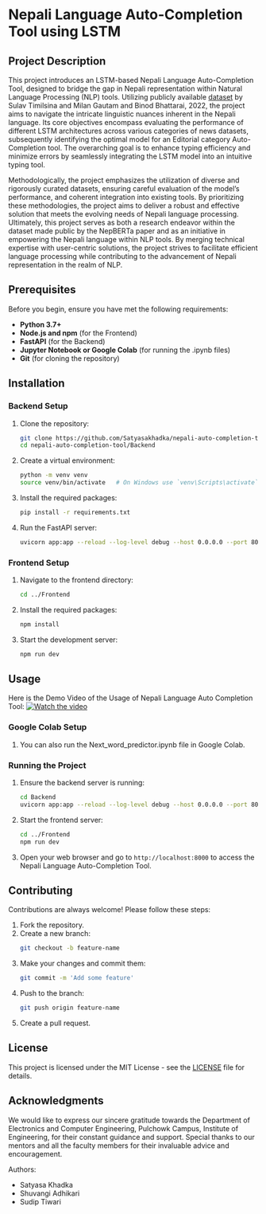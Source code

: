 # Nepali Language Auto-Completion Tool using LSTM

## Project Description

This project introduces an LSTM-based Nepali Language Auto-Completion Tool, designed to bridge the gap in Nepali representation within Natural Language Processing (NLP) tools. Utilizing publicly available [dataset](https://nepberta.github.io/) by Sulav Timilsina and Milan Gautam and Binod Bhattarai, 2022, the project aims to navigate the intricate linguistic nuances inherent in the Nepali language. Its core objectives encompass evaluating the performance of different LSTM architectures across various categories of news datasets, subsequently identifying the optimal model for an Editorial category Auto-Completion tool. The overarching goal is to enhance typing efficiency and minimize errors by seamlessly integrating the LSTM model into an intuitive typing tool.

Methodologically, the project emphasizes the utilization of diverse and rigorously curated datasets, ensuring careful evaluation of the model’s performance, and coherent integration into existing tools. By prioritizing these methodologies, the project aims to deliver a robust and effective solution that meets the evolving needs of Nepali language processing. Ultimately, this project serves as both a research endeavor within the dataset made public by the NepBERTa paper and as an initiative in empowering the Nepali language within NLP tools. By merging technical expertise with user-centric solutions, the project strives to facilitate efficient language processing while contributing to the advancement of Nepali representation in the realm of NLP.

## Prerequisites

Before you begin, ensure you have met the following requirements:
- **Python 3.7+**
- **Node.js and npm** (for the Frontend)
- **FastAPI** (for the Backend)
- **Jupyter Notebook or Google Colab** (for running the .ipynb files)
- **Git** (for cloning the repository)

## Installation

### Backend Setup

1. Clone the repository:
    ```bash
    git clone https://github.com/Satyasakhadka/nepali-auto-completion-tool.git
    cd nepali-auto-completion-tool/Backend
    ```

2. Create a virtual environment:
    ```bash
    python -m venv venv
    source venv/bin/activate   # On Windows use `venv\Scripts\activate`
    ```

3. Install the required packages:
    ```bash
    pip install -r requirements.txt
    ```

4. Run the FastAPI server:
    ```bash
    uvicorn app:app --reload --log-level debug --host 0.0.0.0 --port 8000
    ```

### Frontend Setup

1. Navigate to the frontend directory:
    ```bash
    cd ../Frontend
    ```

2. Install the required packages:
    ```bash
    npm install
    ```

3. Start the development server:
    ```bash
    npm run dev
    ```
## Usage
Here is the Demo Video of the Usage of Nepali Language Auto Completion Tool:
[![Watch the video](https://github.com/Satyasakhadka/nepali-auto-completion-tool/Thumbnail.png)](https://github.com/Satyasakhadka/nepali-auto-completion-tool/blob/main/Demo_video.mov)


### Google Colab Setup
1. You can also run the Next_word_predictor.ipynb file in Google Colab.


### Running the Project

1. Ensure the backend server is running:
    ```bash
    cd Backend
    uvicorn app:app --reload --log-level debug --host 0.0.0.0 --port 8000
    ```

2. Start the frontend server:
    ```bash
    cd ../Frontend
    npm run dev
    ```

3. Open your web browser and go to `http://localhost:8000` to access the Nepali Language Auto-Completion Tool.

## Contributing

Contributions are always welcome! Please follow these steps:

1. Fork the repository.
2. Create a new branch:
    ```bash
    git checkout -b feature-name
    ```
3. Make your changes and commit them:
    ```bash
    git commit -m 'Add some feature'
    ```
4. Push to the branch:
    ```bash
    git push origin feature-name
    ```
5. Create a pull request.

## License

This project is licensed under the MIT License - see the [LICENSE](https://opensource.org/license/mit) file for details.

## Acknowledgments

We would like to express our sincere gratitude towards the Department of Electronics and Computer Engineering, Pulchowk Campus, Institute of Engineering, for their constant guidance and support. Special thanks to our mentors and all the faculty members for their invaluable advice and encouragement.

Authors:
- Satyasa Khadka
- Shuvangi Adhikari
- Sudip Tiwari
